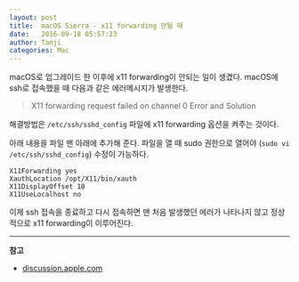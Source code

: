 ```yaml
---
layout: post
title:  macOS Sierra - x11 forwarding 안될 때
date:   2016-09-18 05:57:23
author: Tanji
categories: Mac
---
```


macOS로 업그레이드 한 이후에 x11 forwarding이 안되는 일이 생겼다. macOS에 ssh로 접속했을 때 다음과 같은 에러메시지가 발생한다.

> X11 forwarding request failed on channel 0 Error and Solution

해결방법은 `/etc/ssh/sshd_config` 파일에 x11 forwarding 옵션을 켜주는 것이다.

아래 내용을 파일 맨 아래에 추가해 준다. 파일을 열 때 sudo 권한으로 열어야 (`sudo vi /etc/ssh/sshd_config`) 수정이 가능하다. 

	X11Forwarding yes
	XauthLocation /opt/X11/bin/xauth
	X11DisplayOffset 10
	X11UseLocalhost no

이제 ssh 접속을 종료하고 다시 접속하면 맨 처음 발생했던 에러가 나타나지 않고 정상적으로 x11 forwarding이 이루어진다.

---- 
**참고**

- [discussion.apple.com][1]

[1]:	https://discussions.apple.com/thread/6825969?start=0&tstart=0
